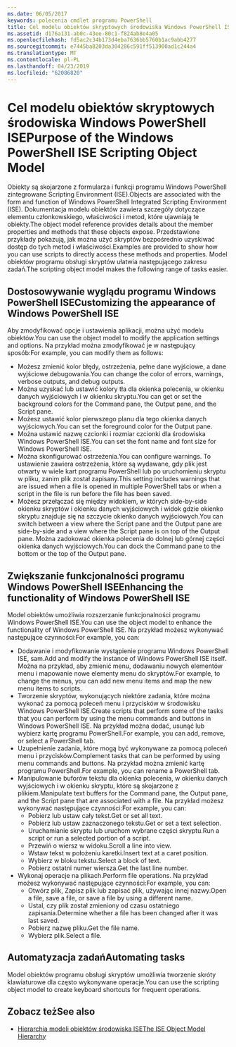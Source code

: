 ```yaml
---
ms.date: 06/05/2017
keywords: polecenia cmdlet programu PowerShell
title: Cel modelu obiektów skryptowych środowiska Windows PowerShell ISE
ms.assetid: d176a131-ab0c-43ee-80c1-f824ab8e4a05
ms.openlocfilehash: fd5ac2c34b173d4eba7636bb5760b1ac9abb4277
ms.sourcegitcommit: e7445ba8203da304286c591ff513900ad1c244a4
ms.translationtype: MT
ms.contentlocale: pl-PL
ms.lasthandoff: 04/23/2019
ms.locfileid: "62086820"
---
```

# <a name="purpose-of-the-windows-powershell-ise-scripting-object-model"></a><span data-ttu-id="93fd8-103">Cel modelu obiektów skryptowych środowiska Windows PowerShell ISE</span><span class="sxs-lookup"><span data-stu-id="93fd8-103">Purpose of the Windows PowerShell ISE Scripting Object Model</span></span>

<span data-ttu-id="93fd8-104">Obiekty są skojarzone z formularza i funkcji programu Windows PowerShell zintegrowane Scripting Environment (ISE).</span><span class="sxs-lookup"><span data-stu-id="93fd8-104">Objects are associated with the form and function of Windows PowerShell Integrated Scripting Environment (ISE).</span></span> <span data-ttu-id="93fd8-105">Dokumentacja modelu obiektów zawiera szczegóły dotyczące elementu członkowskiego, właściwości i metod, które ujawniają te obiekty.</span><span class="sxs-lookup"><span data-stu-id="93fd8-105">The object model reference provides details about the member properties and methods that these objects expose.</span></span> <span data-ttu-id="93fd8-106">Przedstawione przykłady pokazują, jak można użyć skryptów bezpośrednio uzyskiwać dostęp do tych metod i właściwości.</span><span class="sxs-lookup"><span data-stu-id="93fd8-106">Examples are provided to show how you can use scripts to directly access these methods and properties.</span></span> <span data-ttu-id="93fd8-107">Model obiektów programu obsługi skryptów ułatwia następującego zakresu zadań.</span><span class="sxs-lookup"><span data-stu-id="93fd8-107">The scripting object model makes the following range of tasks easier.</span></span>

## <a name="customizing-the-appearance-of-windows-powershell-ise"></a><span data-ttu-id="93fd8-108">Dostosowywanie wyglądu programu Windows PowerShell ISE</span><span class="sxs-lookup"><span data-stu-id="93fd8-108">Customizing the appearance of Windows PowerShell ISE</span></span>

<span data-ttu-id="93fd8-109">Aby zmodyfikować opcje i ustawienia aplikacji, można użyć modelu obiektów.</span><span class="sxs-lookup"><span data-stu-id="93fd8-109">You can use the object model to modify the application settings and options.</span></span> <span data-ttu-id="93fd8-110">Na przykład można zmodyfikować je w następujący sposób:</span><span class="sxs-lookup"><span data-stu-id="93fd8-110">For example, you can modify them as follows:</span></span>

- <span data-ttu-id="93fd8-111">Możesz zmienić kolor błędy, ostrzeżenia, pełne dane wyjściowe, a dane wyjściowe debugowania.</span><span class="sxs-lookup"><span data-stu-id="93fd8-111">You can change the color of errors, warnings, verbose outputs, and debug outputs.</span></span>
- <span data-ttu-id="93fd8-112">Można uzyskać lub ustawić kolory tła dla okienka polecenia, w okienku danych wyjściowych i w okienku skryptu.</span><span class="sxs-lookup"><span data-stu-id="93fd8-112">You can get or set the background colors for the Command pane, the Output pane, and the Script pane.</span></span>
- <span data-ttu-id="93fd8-113">Możesz ustawić kolor pierwszego planu dla tego okienka danych wyjściowych.</span><span class="sxs-lookup"><span data-stu-id="93fd8-113">You can set the foreground color for the Output pane.</span></span>
- <span data-ttu-id="93fd8-114">Można ustawić nazwę czcionki i rozmiar czcionki dla środowiska Windows PowerShell ISE.</span><span class="sxs-lookup"><span data-stu-id="93fd8-114">You can set the font name and font size for Windows PowerShell ISE.</span></span>
- <span data-ttu-id="93fd8-115">Można skonfigurować ostrzeżenia.</span><span class="sxs-lookup"><span data-stu-id="93fd8-115">You can configure warnings.</span></span> <span data-ttu-id="93fd8-116">To ustawienie zawiera ostrzeżenia, które są wydawane, gdy plik jest otwarty w wiele kart programu PowerShell lub po uruchomieniu skryptu w pliku, zanim plik został zapisany.</span><span class="sxs-lookup"><span data-stu-id="93fd8-116">This setting includes warnings that are issued when a file is opened in multiple PowerShell tabs or when a script in the file is run before the file has been saved.</span></span>
- <span data-ttu-id="93fd8-117">Możesz przełączać się między widokiem, w których side-by-side okienku skryptów i okienku danych wyjściowych i widok gdzie okienko skryptu znajduje się na szczycie okienko danych wyjściowych.</span><span class="sxs-lookup"><span data-stu-id="93fd8-117">You can switch between a view where the Script pane and the Output pane are side-by-side and a view where the Script pane is on top of the Output pane.</span></span> <span data-ttu-id="93fd8-118">Można zadokować okienka polecenia do dolnej lub górnej części okienka danych wyjściowych.</span><span class="sxs-lookup"><span data-stu-id="93fd8-118">You can dock the Command pane to the bottom or the top of the Output pane.</span></span>

## <a name="enhancing-the-functionality-of-windows-powershell-ise"></a><span data-ttu-id="93fd8-119">Zwiększanie funkcjonalności programu Windows PowerShell ISE</span><span class="sxs-lookup"><span data-stu-id="93fd8-119">Enhancing the functionality of Windows PowerShell ISE</span></span>

<span data-ttu-id="93fd8-120">Model obiektów umożliwia rozszerzanie funkcjonalności programu Windows PowerShell ISE.</span><span class="sxs-lookup"><span data-stu-id="93fd8-120">You can use the object model to enhance the functionality of Windows PowerShell ISE.</span></span> <span data-ttu-id="93fd8-121">Na przykład możesz wykonywać następujące czynności:</span><span class="sxs-lookup"><span data-stu-id="93fd8-121">For example, you can:</span></span>

- <span data-ttu-id="93fd8-122">Dodawanie i modyfikowanie wystąpienie programu Windows PowerShell ISE, sam.</span><span class="sxs-lookup"><span data-stu-id="93fd8-122">Add and modify the instance of Windows PowerShell ISE itself.</span></span> <span data-ttu-id="93fd8-123">Można na przykład, aby zmienić menu, dodawaniu nowych elementów menu i mapowanie nowe elementy menu do skryptów.</span><span class="sxs-lookup"><span data-stu-id="93fd8-123">For example, to change the menus, you can add new menu items and map the new menu items to scripts.</span></span>
- <span data-ttu-id="93fd8-124">Tworzenie skryptów, wykonujących niektóre zadania, które można wykonać za pomocą poleceń menu i przycisków w środowisku Windows PowerShell ISE.</span><span class="sxs-lookup"><span data-stu-id="93fd8-124">Create scripts that perform some of the tasks that you can perform by using the menu commands and buttons in Windows PowerShell ISE.</span></span> <span data-ttu-id="93fd8-125">Na przykład można dodać, usunąć lub wybierz kartę programu PowerShell.</span><span class="sxs-lookup"><span data-stu-id="93fd8-125">For example, you can add, remove, or select a PowerShell tab.</span></span>
- <span data-ttu-id="93fd8-126">Uzupełnienie zadania, które mogą być wykonywane za pomocą poleceń menu i przycisków.</span><span class="sxs-lookup"><span data-stu-id="93fd8-126">Complement tasks that can be performed by using menu commands and buttons.</span></span> <span data-ttu-id="93fd8-127">Na przykład można zmienić kartę programu PowerShell.</span><span class="sxs-lookup"><span data-stu-id="93fd8-127">For example, you can rename a PowerShell tab.</span></span>
- <span data-ttu-id="93fd8-128">Manipulowanie buforów tekstu dla okienka polecenia, w okienku danych wyjściowych i w okienku skryptu, które są skojarzone z plikiem.</span><span class="sxs-lookup"><span data-stu-id="93fd8-128">Manipulate text buffers for the Command pane, the Output pane, and the Script pane that are associated with a file.</span></span> <span data-ttu-id="93fd8-129">Na przykład możesz wykonywać następujące czynności:</span><span class="sxs-lookup"><span data-stu-id="93fd8-129">For example, you can:</span></span>
  - <span data-ttu-id="93fd8-130">Pobierz lub ustaw cały tekst.</span><span class="sxs-lookup"><span data-stu-id="93fd8-130">Get or set all text.</span></span>
  - <span data-ttu-id="93fd8-131">Pobierz lub ustaw zaznaczonego tekstu.</span><span class="sxs-lookup"><span data-stu-id="93fd8-131">Get or set a text selection.</span></span>
  - <span data-ttu-id="93fd8-132">Uruchamianie skryptu lub uruchom wybrane części skryptu.</span><span class="sxs-lookup"><span data-stu-id="93fd8-132">Run a script or run a selected portion of a script.</span></span>
  - <span data-ttu-id="93fd8-133">Przewiń o wiersz w widoku.</span><span class="sxs-lookup"><span data-stu-id="93fd8-133">Scroll a line into view.</span></span>
  - <span data-ttu-id="93fd8-134">Wstaw tekst w położeniu karetki.</span><span class="sxs-lookup"><span data-stu-id="93fd8-134">Insert text at a caret position.</span></span>
  - <span data-ttu-id="93fd8-135">Wybierz w bloku tekstu.</span><span class="sxs-lookup"><span data-stu-id="93fd8-135">Select a block of text.</span></span>
  - <span data-ttu-id="93fd8-136">Pobierz ostatni numer wiersza.</span><span class="sxs-lookup"><span data-stu-id="93fd8-136">Get the last line number.</span></span>
- <span data-ttu-id="93fd8-137">Wykonaj operacje na plikach.</span><span class="sxs-lookup"><span data-stu-id="93fd8-137">Perform file operations.</span></span> <span data-ttu-id="93fd8-138">Na przykład możesz wykonywać następujące czynności:</span><span class="sxs-lookup"><span data-stu-id="93fd8-138">For example, you can:</span></span>
  - <span data-ttu-id="93fd8-139">Otwórz plik, Zapisz plik lub zapisać plik, używając innej nazwy.</span><span class="sxs-lookup"><span data-stu-id="93fd8-139">Open a file, save a file, or save a file by using a different name.</span></span>
  - <span data-ttu-id="93fd8-140">Ustal, czy plik został zmieniony od czasu ostatniego zapisania.</span><span class="sxs-lookup"><span data-stu-id="93fd8-140">Determine whether a file has been changed after it was last saved.</span></span>
  - <span data-ttu-id="93fd8-141">Pobierz nazwę pliku.</span><span class="sxs-lookup"><span data-stu-id="93fd8-141">Get the file name.</span></span>
  - <span data-ttu-id="93fd8-142">Wybierz plik.</span><span class="sxs-lookup"><span data-stu-id="93fd8-142">Select a file.</span></span>

## <a name="automating-tasks"></a><span data-ttu-id="93fd8-143">Automatyzacja zadań</span><span class="sxs-lookup"><span data-stu-id="93fd8-143">Automating tasks</span></span>

<span data-ttu-id="93fd8-144">Model obiektów programu obsługi skryptów umożliwia tworzenie skróty klawiaturowe dla często wykonywane operacje.</span><span class="sxs-lookup"><span data-stu-id="93fd8-144">You can use the scripting object model to create keyboard shortcuts for frequent operations.</span></span>

## <a name="see-also"></a><span data-ttu-id="93fd8-145">Zobacz też</span><span class="sxs-lookup"><span data-stu-id="93fd8-145">See also</span></span>

- [<span data-ttu-id="93fd8-146">Hierarchia modeli obiektów środowiska ISE</span><span class="sxs-lookup"><span data-stu-id="93fd8-146">The ISE Object Model Hierarchy</span></span>](The-ISE-Object-Model-Hierarchy.md)